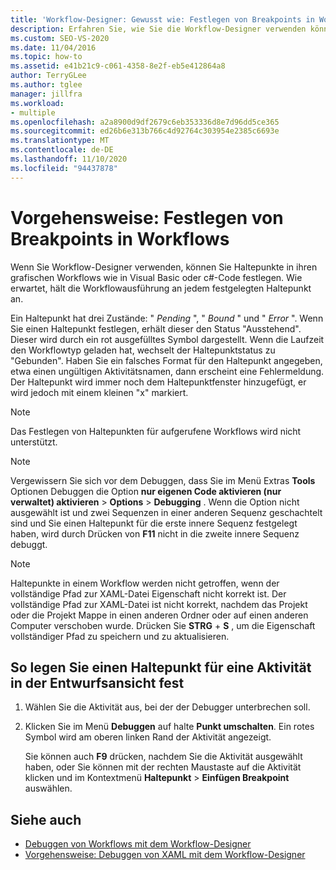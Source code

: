 ```yaml
---
title: 'Workflow-Designer: Gewusst wie: Festlegen von Breakpoints in Workflows'
description: Erfahren Sie, wie Sie die Workflow-Designer verwenden können, um Haltepunkte für Ihre grafischen Workflows wie in Visual Basic oder c#-Code festzulegen.
ms.custom: SEO-VS-2020
ms.date: 11/04/2016
ms.topic: how-to
ms.assetid: e41b21c9-c061-4358-8e2f-eb5e412864a8
author: TerryGLee
ms.author: tglee
manager: jillfra
ms.workload:
- multiple
ms.openlocfilehash: a2a8900d9df2679c6eb353336d8e7d96dd5ce365
ms.sourcegitcommit: ed26b6e313b766c4d92764c303954e2385c6693e
ms.translationtype: MT
ms.contentlocale: de-DE
ms.lasthandoff: 11/10/2020
ms.locfileid: "94437878"
---
```

# <a name="how-to-set-breakpoints-in-workflows"></a>Vorgehensweise: Festlegen von Breakpoints in Workflows

Wenn Sie Workflow-Designer verwenden, können Sie Haltepunkte in ihren grafischen Workflows wie in Visual Basic oder c#-Code festlegen. Wie erwartet, hält die Workflowausführung an jedem festgelegten Haltepunkt an.

Ein Haltepunkt hat drei Zustände: " *Pending* ", " *Bound* " und " *Error* ". Wenn Sie einen Haltepunkt festlegen, erhält dieser den Status "Ausstehend". Dieser wird durch ein rot ausgefülltes Symbol dargestellt. Wenn die Laufzeit den Workflowtyp geladen hat, wechselt der Haltepunktstatus zu "Gebunden". Haben Sie ein falsches Format für den Haltepunkt angegeben, etwa einen ungültigen Aktivitätsnamen, dann erscheint eine Fehlermeldung. Der Haltepunkt wird immer noch dem Haltepunktfenster hinzugefügt, er wird jedoch mit einem kleinen "x" markiert.

> [!NOTE]
> Das Festlegen von Haltepunkten für aufgerufene Workflows wird nicht unterstützt.

> [!NOTE]
> Vergewissern Sie sich vor dem Debuggen, dass Sie im Menü Extras **Tools** Optionen Debuggen die Option **nur eigenen Code aktivieren (nur verwaltet) aktivieren**  >  **Options**  >  **Debugging** . Wenn die Option nicht ausgewählt ist und zwei Sequenzen in einer anderen Sequenz geschachtelt sind und Sie einen Haltepunkt für die erste innere Sequenz festgelegt haben, wird durch Drücken von **F11** nicht in die zweite innere Sequenz debuggt.

> [!NOTE]
> Haltepunkte in einem Workflow werden nicht getroffen, wenn der vollständige Pfad zur XAML-Datei Eigenschaft nicht korrekt ist. Der vollständige Pfad zur XAML-Datei ist nicht korrekt, nachdem das Projekt oder die Projekt Mappe in einen anderen Ordner oder auf einen anderen Computer verschoben wurde. Drücken Sie **STRG** + **S** , um die Eigenschaft vollständiger Pfad zu speichern und zu aktualisieren.

## <a name="to-set-a-breakpoint-on-an-activity-in-the-design-view"></a>So legen Sie einen Haltepunkt für eine Aktivität in der Entwurfsansicht fest

1. Wählen Sie die Aktivität aus, bei der der Debugger unterbrechen soll.

2. Klicken Sie im Menü **Debuggen** auf halte **Punkt umschalten**. Ein rotes Symbol wird am oberen linken Rand der Aktivität angezeigt.

   Sie können auch **F9** drücken, nachdem Sie die Aktivität ausgewählt haben, oder Sie können mit der rechten Maustaste auf die Aktivität klicken und im Kontextmenü **Haltepunkt**  >  **Einfügen Breakpoint** auswählen.

## <a name="see-also"></a>Siehe auch

- [Debuggen von Workflows mit dem Workflow-Designer](../workflow-designer/debugging-workflows-with-the-workflow-designer.md)
- [Vorgehensweise: Debuggen von XAML mit dem Workflow-Designer](../workflow-designer/how-to-debug-xaml-with-the-workflow-designer.md)
